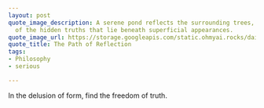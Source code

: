 ```yaml
---
layout: post
quote_image_description: A serene pond reflects the surrounding trees, reminding us
  of the hidden truths that lie beneath superficial appearances.
quote_image_url: https://storage.googleapis.com/static.ohmyai.rocks/daily/2023-12-19.jpg
quote_title: The Path of Reflection
tags:
- Philosophy
- serious

---
```


In the delusion of form, find the freedom of truth.